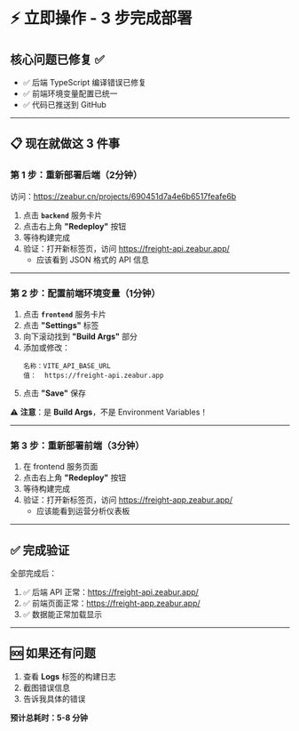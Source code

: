 # ⚡ 立即操作 - 3 步完成部署

## 核心问题已修复 ✅

- ✅ 后端 TypeScript 编译错误已修复
- ✅ 前端环境变量配置已统一
- ✅ 代码已推送到 GitHub

---

## 📋 现在就做这 3 件事

### 第 1 步：重新部署后端（2分钟）

访问：https://zeabur.cn/projects/690451d7a4e6b6517feafe6b

1. 点击 **`backend`** 服务卡片
2. 点击右上角 **"Redeploy"** 按钮
3. 等待构建完成
4. 验证：打开新标签页，访问 https://freight-api.zeabur.app/
   - 应该看到 JSON 格式的 API 信息

---

### 第 2 步：配置前端环境变量（1分钟）

1. 点击 **`frontend`** 服务卡片
2. 点击 **"Settings"** 标签
3. 向下滚动找到 **"Build Args"** 部分
4. 添加或修改：
   ```
   名称：VITE_API_BASE_URL
   值：  https://freight-api.zeabur.app
   ```
5. 点击 **"Save"** 保存

⚠️ **注意**：是 **Build Args**，不是 Environment Variables！

---

### 第 3 步：重新部署前端（3分钟）

1. 在 frontend 服务页面
2. 点击右上角 **"Redeploy"** 按钮  
3. 等待构建完成
4. 验证：打开新标签页，访问 https://freight-app.zeabur.app/
   - 应该能看到运营分析仪表板

---

## ✅ 完成验证

全部完成后：

1. ✅ 后端 API 正常：https://freight-api.zeabur.app/
2. ✅ 前端页面正常：https://freight-app.zeabur.app/
3. ✅ 数据能正常加载显示

---

## 🆘 如果还有问题

1. 查看 **Logs** 标签的构建日志
2. 截图错误信息
3. 告诉我具体的错误

**预计总耗时：5-8 分钟**

